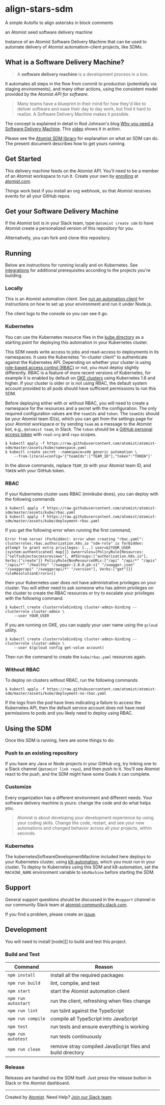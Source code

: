 # align-stars-sdm

A simple Autofix to align asterisks in block comments

an Atomist seed software delivery machine

Instance of an Atomist Software Delivery Machine that can be used to
automate delivery of Atomist automatiom-client projects, like SDMs.

## What is a Software Delivery Machine?

> A **software delivery machine** is a development process in a box.

It automates all steps in the flow from commit to production
(potentially via staging environments), and many other actions, using
the consistent model provided by the Atomist *API for software*.

> Many teams have a blueprint in their mind for how they'd like to
> deliver software and ease their day to day work, but find it hard to
> realize. A Software Delivery Machine makes it possible.

The concept is explained in detail in Rod Johnson's blog [Why you need
a Software Delivery
Machine](https://the-composition.com/why-you-need-a-software-delivery-machine-85e8399cdfc0). This
[video](https://vimeo.com/260496136) shows it in action.

Please see the [Atomist SDM
library](https://github.com/atomist/sdm) for explanation on
what an SDM can do. The present document describes how to get yours
running.

## Get Started

This delivery machine feeds on the Atomist API. You'll need to be a
member of an Atomist workspace to run it. <!-- TODO: reference auth
story --> Create your own by
[enrolling](https://github.com/atomist/welcome/blob/master/enroll.md)
at [atomist.com](https://atomist.com/).

Things work best if you install an org webhook, so that Atomist
receives events for all your GitHub repos.

## Get your Software Delivery Machine

If the Atomist bot is in your Slack team, type `@atomist create sdm`
to have Atomist create a personalized version of this repository for
you.

Alternatively, you can fork and clone this repository.

## Running

Below are instructions for running locally and on Kubernetes.  See
[integrations](#Integrations) for additional prerequisites according
to the projects you're building.

### Locally

This is an Atomist automation client. See [run an automation
client](https://github.com/atomist/welcome/blob/master/runClient.md)
for instructions on how to set up your environment and run it under
Node.js.

The client logs to the console so you can see it go.

### Kubernetes

You can use the Kubernetes resource files in the [kube
directory][kube] as a starting point for deploying this automation in
your Kubernetes cluster.

This SDM needs write access to jobs and read-access to deployments in
its namespaces.  It uses the Kubernetes "in-cluster client" to
authenticate against the Kubernetes API.  Depending on whether your
cluster is using [role-based access control (RBAC)][rbac] or not, you
must deploy slightly differently.  RBAC is a feature of more recent
versions of Kubernetes, for example it is enabled by default on [GKE
clusters][gke-rbac] using Kubernetes 1.6 and higher.  If your cluster
is older or is not using RBAC, the default system account provided to
all pods should have sufficient permissions to run this SDM.

Before deploying either with or without RBAC, you will need to create
a namespace for the resources and a secret with the configuration.
The only required configuration values are the `teamIds` and `token`.
The `teamIds` should be your Atomist team ID(s), which you can get
from the settings page for your Atomist workspace or by sending `team`
as a message to the Atomist bot, e.g., `@atomist team`, in Slack.  The
`token` should be a [GitHub personal access token][ghpat] with
`read:org` and `repo` scopes.

```console
$ kubectl apply -f https://raw.githubusercontent.com/atomist/atomist-sdm/master/assets/kube/namespace.yaml
$ kubectl create secret --namespace=sdm generic automation \
    --from-literal=config='{"teamIds":["TEAM_ID"],"token":"TOKEN"}'
```

In the above commands, replace `TEAM_ID` with your Atomist team ID,
and `TOKEN` with your GitHub token.

[kube]: ./assets/kube/ (Kubernetes Resources)
[rbac]: https://kubernetes.io/docs/admin/authorization/rbac/ (Kubernetes RBAC)
[gke-rbac]: https://cloud.google.com/kubernetes-engine/docs/how-to/role-based-access-control (GKE RBAC)
[ghpat]: https://github.com/settings/tokens (GitHub Personal Access Tokens)

### RBAC

If your Kubernetes cluster uses RBAC (minikube does), you can deploy with the
following commands

```console
$ kubectl apply -f https://raw.githubusercontent.com/atomist/atomist-sdm/master/assets/kube/rbac.yaml
$ kubectl apply -f https://raw.githubusercontent.com/atomist/atomist-sdm/master/assets/kube/deployment-rbac.yaml
```

If you get the following error when running the first command,

```
Error from server (Forbidden): error when creating "rbac.yaml": clusterroles.rbac.authorization.k8s.io "sdm-role" is forbidden: attempt to grant extra privileges: [...] user=&{YOUR_USER  [system:authenticated] map[]} ownerrules=[PolicyRule{Resources:["selfsubjectaccessreviews"], APIGroups:["authorization.k8s.io"], Verbs:["create"]} PolicyRule{NonResourceURLs:["/api" "/api/*" "/apis" "/apis/*" "/healthz" "/swagger-2.0.0.pb-v1" "/swagger.json" "/swaggerapi" "/swaggerapi/*" "/version"], Verbs:["get"]}] ruleResolutionErrors=[]
```

then your Kubernetes user does not have administrative privileges on
your cluster.  You will either need to ask someone who has admin
privileges on the cluster to create the RBAC resources or try to
escalate your privileges with the following command.

```console
$ kubectl create clusterrolebinding cluster-admin-binding --clusterrole cluster-admin \
    --user YOUR_USER
```

If you are running on GKE, you can supply your user name using the
`gcloud` utility.

```console
$ kubectl create clusterrolebinding cluster-admin-binding --clusterrole cluster-admin \
    --user $(gcloud config get-value account)
```

Then run the command to create the `kube/rbac.yaml` resources again.

### Without RBAC

To deploy on clusters without RBAC, run the following commands

```console
$ kubectl apply -f https://raw.githubusercontent.com/atomist/atomist-sdm/master/assets/kube/deployment-no-rbac.yaml
```

If the logs from the pod have lines indicating a failure to access the
Kubernetes API, then the default service account does not have read
permissions to pods and you likely need to deploy using RBAC.

## Using the SDM

Once this SDM is running, here are some things to do:

### Push to an existing repository

If you have any Java or Node projects in your GitHub org, try linking
one to a Slack channel (`@atomist link repo`), and then push to it.
You'll see Atomist react to the push, and the SDM might have some
Goals it can complete.

### Customize

Every organization has a different environment and different
needs. Your software delivery machine is yours: change the code and do
what helps you.

> Atomist is about developing your development experience by using
> your coding skills. Change the code, restart, and see your new
> automations and changed behavior across all your projects, within
> seconds.

### Kubernetes

The kubernetesSoftwareDevelopmentMachine included here deploys to your
Kubernetes cluster, using
[k8-automation](https://github.com/atomist/k8-automation), which you
must run in your cluster.  To deploy to Kubernetes using this SDM and
k8-automation, set the `MACHINE_NAME` environment variable to
`k8sMachine` before starting the SDM.

## Support

General support questions should be discussed in the `#support`
channel in our community Slack team
at [atomist-community.slack.com][slack].

If you find a problem, please create an [issue][].

[issue]: https://github.com/atomist/atomist-sdm/issues

## Development

You will need to install [node][] to build and test this project.

### Build and Test

Command | Reason
------- | ------
`npm install` | install all the required packages
`npm run build` | lint, compile, and test
`npm start` | start the Atomist automation client
`npm run autostart` | run the client, refreshing when files change
`npm run lint` | run tslint against the TypeScript
`npm run compile` | compile all TypeScript into JavaScript
`npm test` | run tests and ensure everything is working
`npm run autotest` | run tests continuously
`npm run clean` | remove stray compiled JavaScript files and build directory

### Release

Releases are handled via the SDM itself.  Just press the release
button in Slack or the Atomist dashboard.

---

Created by [Atomist][atomist].
Need Help?  [Join our Slack team][slack].

[atomist]: https://atomist.com/ (Atomist - How Teams Deliver Software)
[slack]: https://join.atomist.com/ (Atomist Community Slack)
